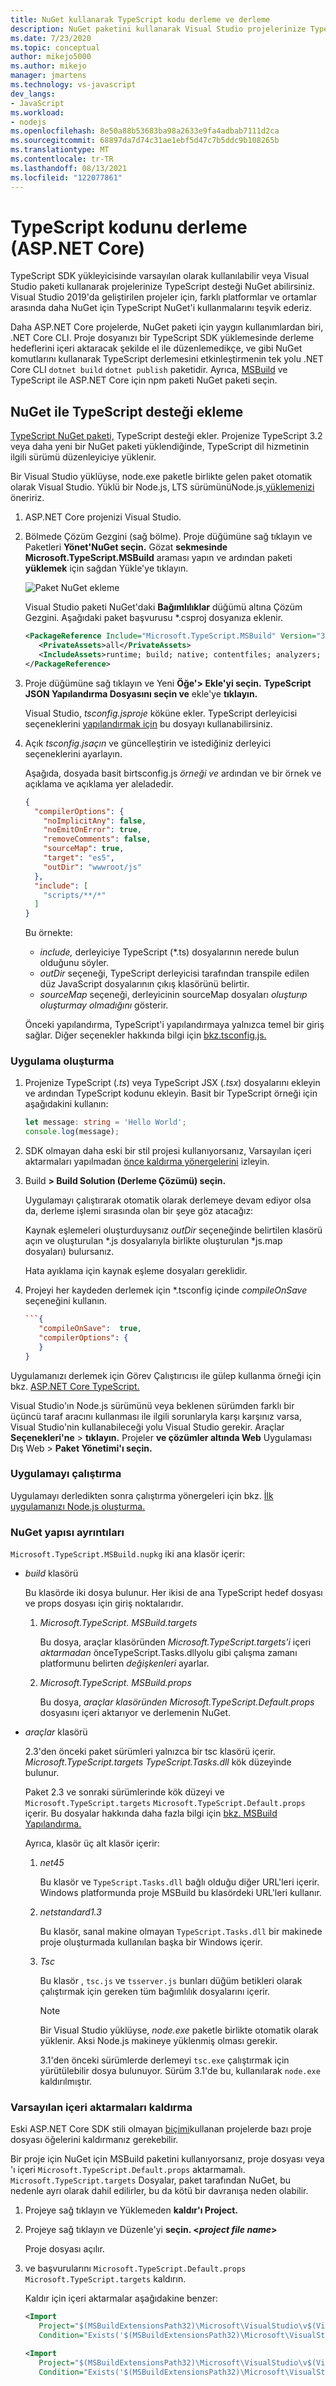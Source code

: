 ```yaml
---
title: NuGet kullanarak TypeScript kodu derleme ve derleme
description: NuGet paketini kullanarak Visual Studio projelerinize Typescript desteği NuGet öğrenin.
ms.date: 7/23/2020
ms.topic: conceptual
author: mikejo5000
ms.author: mikejo
manager: jmartens
ms.technology: vs-javascript
dev_langs:
- JavaScript
ms.workload:
- nodejs
ms.openlocfilehash: 8e50a88b53683ba98a2633e9fa4adbab7111d2ca
ms.sourcegitcommit: 68897da7d74c31ae1ebf5d47c7b5ddc9b108265b
ms.translationtype: MT
ms.contentlocale: tr-TR
ms.lasthandoff: 08/13/2021
ms.locfileid: "122077861"
---
```

# <a name="compile-typescript-code-aspnet-core"></a>TypeScript kodunu derleme (ASP.NET Core)

TypeScript SDK yükleyicisinde varsayılan olarak kullanılabilir veya Visual Studio paketi kullanarak projelerinize TypeScript desteği NuGet abilirsiniz. Visual Studio 2019'da geliştirilen projeler için, farklı platformlar ve ortamlar arasında daha NuGet için TypeScript NuGet'i kullanmalarını teşvik ederiz.

Daha ASP.NET Core projelerde, NuGet paketi için yaygın kullanımlardan biri, .NET Core CLI. Proje dosyanızı bir TypeScript SDK yüklemesinde derleme hedeflerini içeri aktaracak şekilde el ile düzenlemedikçe, ve gibi NuGet komutlarını kullanarak TypeScript derlemesini etkinleştirmenin tek yolu .NET Core CLI `dotnet build` `dotnet publish` paketidir. Ayrıca, [MSBuild](https://www.staging-typescript.org/docs/handbook/compiler-options-in-msbuild.html) ve TypeScript ile ASP.NET Core için npm paketi NuGet paketi seçin.

## <a name="add-typescript-support-with-nuget"></a>NuGet ile TypeScript desteği ekleme

[TypeScript NuGet paketi,](https://www.nuget.org/packages/Microsoft.TypeScript.MSBuild) TypeScript desteği ekler. Projenize TypeScript 3.2 veya daha yeni bir NuGet paketi yüklendiğinde, TypeScript dil hizmetinin ilgili sürümü düzenleyiciye yüklenir.

Bir Visual Studio yüklüyse, node.exe paketle birlikte gelen paket otomatik olarak Visual Studio. Yüklü bir Node.js, LTS sürümünüNode.js[ yüklemenizi ](https://nodejs.org/en/download/) öneririz.

1. ASP.NET Core projenizi Visual Studio.

1. Bölmede Çözüm Gezgini (sağ bölme). Proje düğümüne sağ tıklayın ve Paketleri **Yönet'NuGet seçin.** Gözat **sekmesinde** **Microsoft.TypeScript.MSBuild** araması yapın ve ardından paketi **yüklemek** için sağdan Yükle'ye tıklayın.

   ![Paket NuGet ekleme](../javascript/media/aspnet-core-ts-nuget.png)

   Visual Studio paketi NuGet'daki **Bağımlılıklar** düğümü altına Çözüm Gezgini. Aşağıdaki paket başvurusu *.csproj dosyanıza eklenir.

   ```xml
   <PackageReference Include="Microsoft.TypeScript.MSBuild" Version="3.9.7">
      <PrivateAssets>all</PrivateAssets>
      <IncludeAssets>runtime; build; native; contentfiles; analyzers; buildtransitive</IncludeAssets>
   </PackageReference>
   ```

1. Proje düğümüne sağ tıklayın ve Yeni **Öğe'> Ekle'yi seçin.** **TypeScript JSON Yapılandırma Dosyasını seçin ve** ekle'ye **tıklayın.**

   Visual Studio, *tsconfig.jsproje* köküne ekler. TypeScript derleyicisi seçeneklerini [yapılandırmak için](https://www.typescriptlang.org/docs/handbook/tsconfig-json.html) bu dosyayı kullanabilirsiniz.

1. Açık *tsconfig.jsaçın* ve güncelleştirin ve istediğiniz derleyici seçeneklerini ayarlayın.

   Aşağıda, dosyada basit birtsconfig.js *örneği ve* ardından ve bir örnek ve açıklama ve açıklama yer aleladedir.

   ```json
   {
     "compilerOptions": {
       "noImplicitAny": false,
       "noEmitOnError": true,
       "removeComments": false,
       "sourceMap": true,
       "target": "es5",
       "outDir": "wwwroot/js"
     },
     "include": [
       "scripts/**/*"
     ]
   }
   ```

   Bu örnekte:
   - *include,* derleyiciye TypeScript (*.ts) dosyalarının nerede bulun olduğunu söyler.
   - *outDir* seçeneği, TypeScript derleyicisi tarafından transpile edilen düz JavaScript dosyalarının çıkış klasörünü belirtir.
   - *sourceMap* seçeneği, derleyicinin sourceMap dosyaları *oluşturıp oluşturmay olmadığını* gösterir.

   Önceki yapılandırma, TypeScript'i yapılandırmaya yalnızca temel bir giriş sağlar. Diğer seçenekler hakkında bilgi için [bkz.tsconfig.js.](https://www.typescriptlang.org/docs/handbook/tsconfig-json.html)

### <a name="build-the-application"></a>Uygulama oluşturma

1. Projenize TypeScript (*.ts*) veya TypeScript JSX (*.tsx*) dosyalarını ekleyin ve ardından TypeScript kodunu ekleyin. Basit bir TypeScript örneği için aşağıdakini kullanın:

   ```typescript
   let message: string = 'Hello World';
   console.log(message);
   ```

1. SDK olmayan daha eski bir stil projesi kullanıyorsanız, Varsayılan içeri aktarmaları yapılmadan [önce kaldırma yönergelerini](#remove-default-imports) izleyin.

1. Build **> Build Solution (Derleme Çözümü) seçin.**

   Uygulamayı çalıştırarak otomatik olarak derlemeye devam ediyor olsa da, derleme işlemi sırasında olan bir şeye göz atacağız:

   Kaynak eşlemeleri oluşturduysanız *outDir* seçeneğinde belirtilen klasörü açın ve oluşturulan *.js dosyalarıyla birlikte oluşturulan *js.map dosyaları) bulursanız.

   Hata ayıklama için kaynak eşleme dosyaları gereklidir.

1. Projeyi her kaydeden derlemek için *.tsconfig içinde *compileOnSave* seçeneğini kullanın.

   ```json
   ```{
      "compileOnSave":  true,
      "compilerOptions": {
      }
   }
   ```

Uygulamanızı derlemek için Görev Çalıştırıcısı ile gülep kullanma örneği için bkz. [ASP.NET Core TypeScript.](https://www.typescriptlang.org/docs/handbook/asp-net-core.html)

Visual Studio'ın Node.js sürümünü veya beklenen sürümden farklı bir üçüncü taraf aracını kullanması ile ilgili sorunlaryla karşı karşınız varsa, Visual Studio'nin kullanabileceği yolu Visual Studio gerekir. Araçlar **Seçenekleri'ne**  >  **tıklayın.** Projeler **ve çözümler altında Web** Uygulaması Dış Web   >  **Paket Yönetimi'ı seçin.**

### <a name="run-the-application"></a>Uygulamayı çalıştırma

Uygulamayı derledikten sonra çalıştırma yönergeleri için bkz. [İlk uygulamanızı Node.js oluşturma.](/visualstudio/ide/quickstart-nodejs?toc=%2Fvisualstudio%2Fjavascript%2Ftoc.json#run-the-application)

### <a name="nuget-package-structure-details"></a>NuGet yapısı ayrıntıları

`Microsoft.TypeScript.MSBuild.nupkg` iki ana klasör içerir:

- *build* klasörü

    Bu klasörde iki dosya bulunur.
    Her ikisi de ana TypeScript hedef dosyası ve props dosyası için giriş noktalarıdır.

    1. *Microsoft.TypeScript. MSBuild.targets*

        Bu dosya, araçlar klasöründen *Microsoft.TypeScript.targets'i* içeri *aktarmadan* önceTypeScript.Tasks.dllyolu gibi çalışma zamanı platformunu belirten *değişkenleri* ayarlar.

    2. *Microsoft.TypeScript. MSBuild.props*

        Bu dosya, *araçlar klasöründen Microsoft.TypeScript.Default.props* dosyasını içeri aktarıyor ve derlemenin NuGet. 

- *araçlar* klasörü

    2.3'den önceki paket sürümleri yalnızca bir tsc klasörü içerir. *Microsoft.TypeScript.targets* *TypeScript.Tasks.dll* kök düzeyinde bulunur.

    Paket 2.3 ve sonraki sürümlerinde kök düzeyi ve `Microsoft.TypeScript.targets` `Microsoft.TypeScript.Default.props` içerir. Bu dosyalar hakkında daha fazla bilgi için [bkz. MSBuild Yapılandırma.](https://www.typescriptlang.org/docs/handbook/compiler-options-in-msbuild.html)

    Ayrıca, klasör üç alt klasör içerir:

    1. *net45*

        Bu klasör ve `TypeScript.Tasks.dll` bağlı olduğu diğer URL'leri içerir.
        Windows platformunda proje MSBuild bu klasördeki URL'leri kullanır.

    2. *netstandard1.3*

        Bu klasör, sanal makine olmayan `TypeScript.Tasks.dll` bir makinede proje oluşturmada kullanılan başka bir Windows içerir.

    3. *Tsc*

        Bu klasör , `tsc.js` ve `tsserver.js` bunları düğüm betikleri olarak çalıştırmak için gereken tüm bağımlılık dosyalarını içerir.

        > [!NOTE]
        > Bir Visual Studio yüklüyse, *node.exe* paketle birlikte otomatik olarak yüklenir. Aksi Node.js makineye yüklenmiş olması gerekir.

        3.1'den önceki sürümlerde derlemeyi `tsc.exe` çalıştırmak için yürütülebilir dosya bulunuyor. Sürüm 3.1'de bu, kullanılarak `node.exe` kaldırılmıştır.

### <a name="remove-default-imports"></a>Varsayılan içeri aktarmaları kaldırma

Eski ASP.NET Core SDK stili olmayan [biçimi](https://docs.microsoft.com/nuget/resources/check-project-format)kullanan projelerde bazı proje dosyası öğelerini kaldırmanız gerekebilir.

Bir proje için NuGet için MSBuild paketini kullanıyorsanız, proje dosyası veya 'ı içeri `Microsoft.TypeScript.Default.props` aktarmamalı. `Microsoft.TypeScript.targets` Dosyalar, paket tarafından NuGet, bu nedenle ayrı olarak dahil edilirler, bu da kötü bir davranışa neden olabilir.

1. Projeye sağ tıklayın ve Yüklemeden **kaldır'ı Project.**

1. Projeye sağ tıklayın ve Düzenle'yi **seçin. \<*project file name*\>**

   Proje dosyası açılır.

1. ve başvurularını `Microsoft.TypeScript.Default.props` `Microsoft.TypeScript.targets` kaldırın.

   Kaldır için içeri aktarmalar aşağıdakine benzer:

   ```xml
   <Import
      Project="$(MSBuildExtensionsPath32)\Microsoft\VisualStudio\v$(VisualStudioVersion)\TypeScript\Microsoft.TypeScript.Default.props"
      Condition="Exists('$(MSBuildExtensionsPath32)\Microsoft\VisualStudio\v$(VisualStudioVersion)\TypeScript\Microsoft.TypeScript.Default.props')" />

   <Import
      Project="$(MSBuildExtensionsPath32)\Microsoft\VisualStudio\v$(VisualStudioVersion)\TypeScript\Microsoft.TypeScript.targets"
      Condition="Exists('$(MSBuildExtensionsPath32)\Microsoft\VisualStudio\v$(VisualStudioVersion)\TypeScript\Microsoft.TypeScript.targets')" />
   ```
